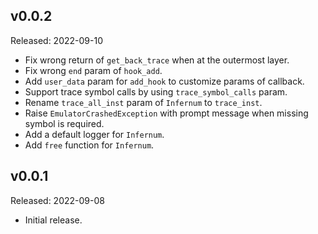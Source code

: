 ## v0.0.2

Released: 2022-09-10

- Fix wrong return of ``get_back_trace`` when at the outermost layer.
- Fix wrong ``end`` param of ``hook_add``.
- Add ``user_data`` param for ``add_hook`` to customize params of callback.
- Support trace symbol calls by using ``trace_symbol_calls`` param.
- Rename ``trace_all_inst`` param of ``Infernum`` to ``trace_inst``.
- Raise ``EmulatorCrashedException`` with prompt message when missing symbol is required.
- Add a default logger for ``Infernum``.
- Add ``free`` function for ``Infernum``.

## v0.0.1

Released: 2022-09-08

- Initial release.
